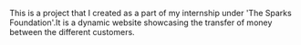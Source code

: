 This is a project that I created as a part of my internship under 'The Sparks Foundation'.It is a dynamic website showcasing the transfer of money between the different customers.